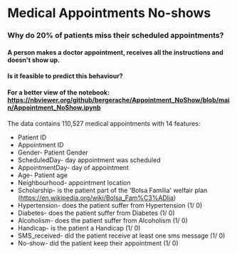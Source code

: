 # Medical Appointments No-shows 
### Why do 20% of patients miss their scheduled appointments?

#### A person makes a doctor appointment, receives all the instructions and doesn't show up. 
#### Is it feasible to predict this behaviour?  

#### For a better view of the notebook: https://nbviewer.org/github/bergerache/Appointment_NoShow/blob/main/Appointment_NoShow.ipynb

The data contains 110,527 medical appointments with 14 features: 
- Patient ID 
- Appointment ID 
- Gender- Patient Gender 
- ScheduledDay- day appointment was scheduled 
- AppointmentDay- day of appointment 
- Age- Patient age 
- Neighbourhood- appointment location 
- Scholarship- is the patient part of the 'Bolsa Família' welfair plan (https://en.wikipedia.org/wiki/Bolsa_Fam%C3%ADlia)
- Hypertension- does the patient suffer from Hypertension (1/ 0) 
- Diabetes- does the patient suffer from Diabetes (1/ 0)
- Alcoholism- does the patient suffer from Alcoholism (1/ 0)
- Handicap- is the patient a Handicap (1/ 0) 
- SMS_received- did the patient receive at least one sms message (1/ 0)
- No-show- did the patient keep their appointment (1/ 0)
